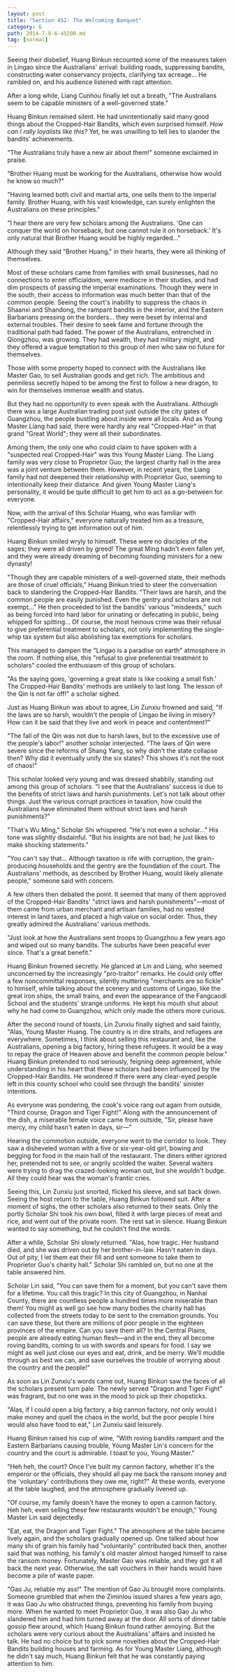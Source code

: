 ```yaml
---
layout: post
title: "Section 452: The Welcoming Banquet"
category: 6
path: 2014-7-9-6-45200.md
tag: [normal]
---
```


Seeing their disbelief, Huang Binkun recounted some of the measures taken in Lingao since the Australians' arrival: building roads, suppressing bandits, constructing water conservancy projects, clarifying tax acreage... He rambled on, and his audience listened with rapt attention.

After a long while, Liang Cunhou finally let out a breath, "The Australians seem to be capable ministers of a well-governed state."

Huang Binkun remained silent. He had unintentionally said many good things about the Cropped-Hair Bandits, which even surprised himself. *How can I rally loyalists like this?* Yet, he was unwilling to tell lies to slander the bandits' achievements.

"The Australians truly have a new air about them!" someone exclaimed in praise.

"Brother Huang must be working for the Australians, otherwise how would he know so much?"

"Having learned both civil and martial arts, one sells them to the imperial family. Brother Huang, with his vast knowledge, can surely enlighten the Australians on these principles."

"I hear there are very few scholars among the Australians. 'One can conquer the world on horseback, but one cannot rule it on horseback.' It's only natural that Brother Huang would be highly regarded..."

Although they said "Brother Huang," in their hearts, they were all thinking of themselves.

Most of these scholars came from families with small businesses, had no connections to enter officialdom, were mediocre in their studies, and had dim prospects of passing the imperial examinations. Though they were in the south, their access to information was much better than that of the common people. Seeing the court's inability to suppress the chaos in Shaanxi and Shandong, the rampant bandits in the interior, and the Eastern Barbarians pressing on the borders... they were beset by internal and external troubles. Their desire to seek fame and fortune through the traditional path had faded. The power of the Australians, entrenched in Qiongzhou, was growing. They had wealth, they had military might, and they offered a vague temptation to this group of men who saw no future for themselves.

Those with some property hoped to connect with the Australians like Master Gao, to sell Australian goods and get rich. The ambitious and penniless secretly hoped to be among the first to follow a new dragon, to win for themselves immense wealth and status.

But they had no opportunity to even speak with the Australians. Although there was a large Australian trading post just outside the city gates of Guangzhou, the people bustling about inside were all locals. And as Young Master Liang had said, there were hardly any real "Cropped-Hair" in that grand "Great World"; they were all their subordinates.

Among them, the only one who could claim to have spoken with a "suspected real Cropped-Hair" was this Young Master Liang. The Liang family was very close to Proprietor Guo; the largest charity hall in the area was a joint venture between them. However, in recent years, the Liang family had not deepened their relationship with Proprietor Guo, seeming to intentionally keep their distance. And given Young Master Liang's personality, it would be quite difficult to get him to act as a go-between for everyone.

Now, with the arrival of this Scholar Huang, who was familiar with "Cropped-Hair affairs," everyone naturally treated him as a treasure, relentlessly trying to get information out of him.

Huang Binkun smiled wryly to himself. These were no disciples of the sages; they were all driven by greed! The great Ming hadn't even fallen yet, and they were already dreaming of becoming founding ministers for a new dynasty!

"Though they are capable ministers of a well-governed state, their methods are those of cruel officials," Huang Binkun tried to steer the conversation back to slandering the Cropped-Hair Bandits. "Their laws are harsh, and the common people are easily punished. Even the gentry and scholars are not exempt..." He then proceeded to list the bandits' various "misdeeds," such as being forced into hard labor for urinating or defecating in public, being whipped for spitting... Of course, the most heinous crime was their refusal to give preferential treatment to scholars, not only implementing the single-whip tax system but also abolishing tax exemptions for scholars.

This managed to dampen the "Lingao is a paradise on earth" atmosphere in the room. If nothing else, this "refusal to give preferential treatment to scholars" cooled the enthusiasm of this group of scholars.

"As the saying goes, 'governing a great state is like cooking a small fish.' The Cropped-Hair Bandits' methods are unlikely to last long. The lesson of the Qin is not far off!" a scholar sighed.

Just as Huang Binkun was about to agree, Lin Zunxiu frowned and said, "If the laws are so harsh, wouldn't the people of Lingao be living in misery? How can it be said that they live and work in peace and contentment?"

"The fall of the Qin was not due to harsh laws, but to the excessive use of the people's labor!" another scholar interjected. "The laws of Qin were severe since the reforms of Shang Yang, so why didn't the state collapse then? Why did it eventually unify the six states? This shows it's not the root of chaos!"

This scholar looked very young and was dressed shabbily, standing out among this group of scholars. "I see that the Australians' success is due to the benefits of strict laws and harsh punishments. Let's not talk about other things. Just the various corrupt practices in taxation, how could the Australians have eliminated them without strict laws and harsh punishments?"

"That's Wu Ming," Scholar Shi whispered. "He's not even a scholar..." His tone was slightly disdainful. "But his insights are not bad; he just likes to make shocking statements."

"You can't say that... Although taxation is rife with corruption, the grain-producing households and the gentry are the foundation of the court. The Australians' methods, as described by Brother Huang, would likely alienate people," someone said with concern.

A few others then debated the point. It seemed that many of them approved of the Cropped-Hair Bandits' "strict laws and harsh punishments"—most of them came from urban merchant and artisan families, had no vested interest in land taxes, and placed a high value on social order. Thus, they greatly admired the Australians' various methods.

"Just look at how the Australians sent troops to Guangzhou a few years ago and wiped out so many bandits. The suburbs have been peaceful ever since. That's a great benefit."

Huang Binkun frowned secretly. He glanced at Lin and Liang, who seemed unconcerned by the increasingly "pro-traitor" remarks. He could only offer a few noncommittal responses, silently muttering "merchants are so fickle" to himself, while talking about the scenery and customs of Lingao, like the great iron ships, the small trains, and even the appearance of the Fangcaodi School and the students' strange uniforms. He kept his mouth shut about why he had come to Guangzhou, which only made the others more curious.

After the second round of toasts, Lin Zunxiu finally sighed and said faintly, "Alas, Young Master Huang. The country is in dire straits, and refugees are everywhere. Sometimes, I think about selling this restaurant and, like the Australians, opening a big factory, hiring these refugees. It would be a way to repay the grace of Heaven above and benefit the common people below." Huang Binkun pretended to nod seriously, feigning deep agreement, while understanding in his heart that these scholars had been influenced by the Cropped-Hair Bandits. He wondered if there were any clear-eyed people left in this county school who could see through the bandits' sinister intentions.

As everyone was pondering, the cook's voice rang out again from outside, "Third course, Dragon and Tiger Fight!" Along with the announcement of the dish, a miserable female voice came from outside, "Sir, please have mercy, my child hasn't eaten in days, sir—"

Hearing the commotion outside, everyone went to the corridor to look. They saw a disheveled woman with a five or six-year-old girl, bowing and begging for food in the main hall of the restaurant. The diners either ignored her, pretended not to see, or angrily scolded the waiter. Several waiters were trying to drag the crazed-looking woman out, but she wouldn't budge. All they could hear was the woman's frantic cries.

Seeing this, Lin Zunxiu just snorted, flicked his sleeve, and sat back down. Seeing the host return to the table, Huang Binkun followed suit. After a moment of sighs, the other scholars also returned to their seats. Only the portly Scholar Shi took his own bowl, filled it with large pieces of meat and rice, and went out of the private room. The rest sat in silence. Huang Binkun wanted to say something, but he couldn't find the words.

After a while, Scholar Shi slowly returned. "Alas, how tragic. Her husband died, and she was driven out by her brother-in-law. Hasn't eaten in days. Out of pity, I let them eat their fill and sent someone to take them to Proprietor Guo's charity hall." Scholar Shi rambled on, but no one at the table answered him.

Scholar Lin said, "You can save them for a moment, but you can't save them for a lifetime. You call this tragic? In this city of Guangzhou, in Nanhai County, there are countless people a hundred times more miserable than them! You might as well go see how many bodies the charity hall has collected from the streets today to be sent to the cremation grounds. You can save these, but there are millions of poor people in the eighteen provinces of the empire. Can you save them all? In the Central Plains, people are already eating human flesh—and in the end, they all become roving bandits, coming to us with swords and spears for food. I say we might as well just close our eyes and eat, drink, and be merry. We'll muddle through as best we can, and save ourselves the trouble of worrying about the country and the people!"

As soon as Lin Zunxiu's words came out, Huang Binkun saw the faces of all the scholars present turn pale. The newly served "Dragon and Tiger Fight" was fragrant, but no one was in the mood to pick up their chopsticks.

"Alas, if I could open a big factory, a big cannon factory, not only would I make money and quell the chaos in the world, but the poor people I hire would also have food to eat," Lin Zunxiu said leisurely.

Huang Binkun raised his cup of wine, "With roving bandits rampant and the Eastern Barbarians causing trouble, Young Master Lin's concern for the country and the court is admirable. I toast to you, Young Master."

"Heh heh, the court? Once I've built my cannon factory, whether it's the emperor or the officials, they should all pay me back the ransom money and the 'voluntary' contributions they owe me, right?" At these words, everyone at the table laughed, and the atmosphere gradually livened up.

"Of course, my family doesn't have the money to open a cannon factory. Heh heh, even selling these few restaurants wouldn't be enough," Young Master Lin said dejectedly.

"Eat, eat, the Dragon and Tiger Fight." The atmosphere at the table became lively again, and the scholars gradually opened up. One talked about how many shi of grain his family had "voluntarily" contributed back then, another said that was nothing, his family's old master almost hanged himself to raise the ransom money. Fortunately, Master Gao was reliable, and they got it all back the next year. Otherwise, the salt vouchers in their hands would have become a pile of waste paper.

"Gao Ju, reliable my ass!" The mention of Gao Ju brought more complaints. Someone grumbled that when the Ziminlou issued shares a few years ago, it was Gao Ju who obstructed things, preventing his family from buying more. When he wanted to meet Proprietor Guo, it was also Gao Ju who slandered him and had him turned away at the door. All sorts of dinner table gossip flew around, which Huang Binkun found rather annoying. But the scholars were very curious about the Australians' affairs and insisted he talk. He had no choice but to pick some novelties about the Cropped-Hair Bandits building houses and farming. As for Young Master Liang, although he didn't say much, Huang Binkun felt that he was constantly paying attention to him.
